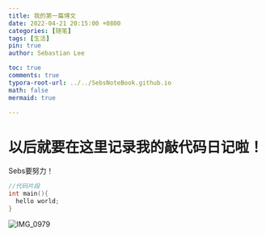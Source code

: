 ```yaml
---
title: 我的第一篇博文
date: 2022-04-21 20:15:00 +0800
categories: [随笔]
tags: [生活]
pin: true
author: Sebastian Lee

toc: true
comments: true
typora-root-url: ../../SebsNoteBook.github.io
math: false
mermaid: true

---
```


# 以后就要在这里记录我的敲代码日记啦！


Sebs要努力！
```c++
//代码片段
int main(){
  hello world;
}
```

![IMG_0979](2022-4-21-first-post.assets/IMG_0979.jpg)
